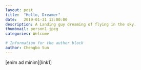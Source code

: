 ```yaml
---
layout: post
title:  "Hello, Dreamer"
date:   2019-01-31 12:00:00
description: A Landing guy dreaming of flying in the sky.
thumbnail: person1.jpeg
categories: Welcome

# Information for the author block
author: Chengbo Sun
---
```

 [enim ad minim][link1] 